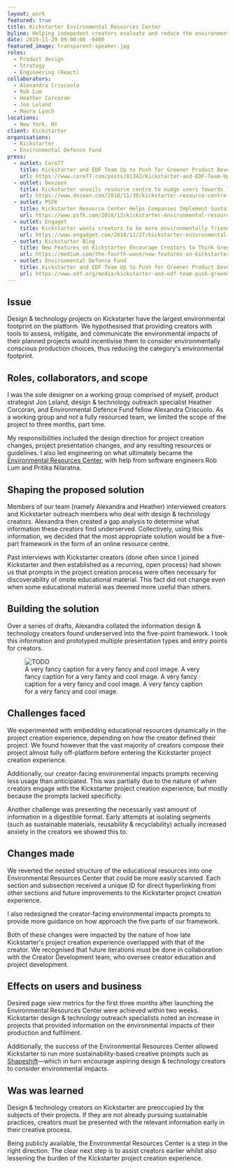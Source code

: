 ```yaml
---
layout: work
featured: true
title: Kickstarter Environmental Resources Center
byline: Helping indepedent creators evaluate and reduce the environmental impact of their products.
date: 2018-11-29 09:00:00 -0400
featured_image: transparent-speaker.jpg
roles:
  - Product design
  - Strategy
  - Engineering (React)
collaborators:
  - Alexandra Criscuolo
  - Rob Lum
  - Heather Corcoran
  - Jon Leland
  - Maura Lynch
locations:
  - New York, NY
client: Kickstarter
organisations:
  - Kickstarter
  - Environmental Defence Fund
press:
  - outlet: Core77
    title: Kickstarter and EDF Team Up to Push for Greener Product Development
    url: https://www.core77.com/posts/81342/Kickstarter-and-EDF-Team-Up-to-Push-for-Greener-Product-Development
  - outlet: Deezeen
    title: Kickstarter unveils resource centre to nudge users towards launching sustainable products
    url: https://www.dezeen.com/2018/11/30/kickstarter-resource-centre-sustainable/
  - outlet: PSFK
    title: Kickstarter Resource Center Helps Companies Implement Sustainable Practices
    url: https://www.psfk.com/2018/12/kickstarter-environmental-resource-center.html
  - outlet: Engaget
    title: Kickstarter wants creators to be more environmentally friendly
    url: https://www.engadget.com/2018/11/27/kickstarter-enivronmental-commitments/
  - outlet: Kickstarter Blog
    title: New Features on Kickstarter Encourage Creators to Think Green
    url: https://medium.com/the-fourth-wave/new-features-on-kickstarter-encourage-creators-to-think-green-b17a05f41bab
  - outlet: Environmental Defence Fund
    title: Kickstarter and EDF Team Up to Push for Greener Product Development
    url: https://www.edf.org/media/kickstarter-and-edf-team-push-greener-product-development
---
```


<!-- https://www.figma.com/file/DlAeA2ExdFfj5Oo0JQSvgdgB/Environmental-Resource-Center?node-id=73%3A0 -->

## Issue

Design & technology projects on Kickstarter have the largest environmental footprint on the platform. We hypothesised that providing creators with tools to assess, mitigate, and communicate the environmental impacts of their planned projects would incentivise them to consider environmentally conscious production choices, thus reducing the category's environmental footprint.



## Roles, collaborators, and scope

I was the sole designer on a working group comprised of myself, product strategist Jon Leland, design & technology outreach specialist Heather Corcoran, and Environmental Defence Fund fellow Alexandra Criscuolo. As a working group and _not_ a fully resourced team, we limited the scope of the project to three months, part time.

My responsibilities included the design direction for project creation changes, project presentation changes, and any resulting resources or guidelines. I also led engineering on what ultimately became the <a href="http://kickstarter.com/environment" target="_blank">Environmental Resources Center</a>, with help from software engineers Rob Lum and Pritika Nilaratna.



## Shaping the proposed solution

Members of our team (namely Alexandra and Heather) interviewed creators and Kickstarter outreach members who deal with design & technology creators. Alexandra then created a gap analysis to determine what information these creators find underserved. Collectively, using this information, we decided that the most appropriate solution would be a five-part framework in the form of an online resource centre.

Past interviews with Kickstarter creators (done often since I joined Kickstarter and then established as a recurring, open process) had shown us that prompts in the project creation process were often necessary for discoverability of onsite educational material. This fact did not change even when some educational material was deemed more useful than others.



## Building the solution

Over a series of drafts, Alexandra collated the information design & technology creators found underserved into the five-point framework. I took this information and prototyped multiple presentation types and entry points for creators.

<figure>
  <img data-src="{% link /assets/work/environmental-resources-center/early-renderings.png %}" alt="TODO">
  <figcaption>A very fancy caption for a very fancy and cool image. A very fancy caption for a very fancy and cool image. A very fancy caption for a very fancy and cool image. A very fancy caption for a very fancy and cool image. </figcaption>
</figure>



## Challenges faced

We experimented with embedding educational resources dynamically in the project creation experience, depending on how the creator defined their project. We found however that the vast majority of creators compose their project almost fully off-platform before entering the Kickstarter project creation experience.

Additionally, our creator-facing environmental impacts prompts receiving less usage than anticipated. This was partially due to the nature of when creators engage with the Kickstarter project creation experience, but mostly because the prompts lacked specificity.

Another challenge was presenting the necessarily vast amount of information in a digestible format. Early attempts at isolating segments (such as sustainable materials, reusability & recyclability) actually increased anxiety in the creators we showed this to.



## Changes made

We reverted the nested structure of the educational resources into one Environmental Resources Center that could be more easily scanned. Each section and subsection received a unique ID for direct hyperlinking from other sections and future improvements to the Kickstarter project creation experience.

I also redesigned the creator-facing environmental impacts prompts to provide more guidance on how approach the five parts of our framework.

Both of these changes were impacted by the nature of how late Kickstarter's project creation experience overlapped with that of the creator. We recognised that future iterations must be done in collaboration with the Creator Development team, who oversee creator education and project development.

## Effects on users and business

Desired page view metrics for the first three months after launching the Environmental Resources Center were achieved within two weeks. Kickstarter design & technology outreach specialists noted an increase in projects that provided information on the environmental impacts of their production and fulfilment.

Additionally, the success of the Environmental Resources Center allowed Kickstarter to run more sustainability-based creative prompts such as <a href="https://kickstarter.com/shapeshift" target="_blank">Shapeshift</a>—which in turn encourage aspiring design & technology creators to consider environmental impacts.

## Was was learned

Design & technology creators on Kickstarter are preoccupied by the subjects of their projects. If they are not already pursuing sustainable practices, creators must be presented with the relevant information early in their creative process.

Being publicly available, the Environmental Resources Center is a step in the right direction. The clear next step is to assist creators earlier whilst also lessening the burden of the Kickstarter project creation experience.
